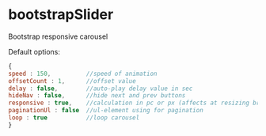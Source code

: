 bootstrapSlider
===============

Bootstrap responsive carousel

Default options:
```javascript
{
speed : 150,          //speed of animation
offsetCount : 1,      //offset value
delay : false,        //auto-play delay value in sec
hideNav : false,      //hide next and prev buttons
responsive : true,    //calculation in pc or px (affects at resizing browser real-time)
paginationUl : false  //ul-element using for pagination
loop : true           //loop carousel
}
```
